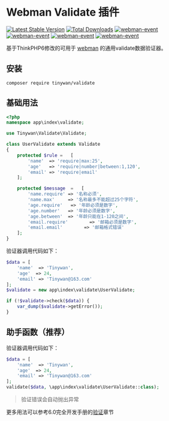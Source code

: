 # Webman Validate 插件

[![Latest Stable Version](http://poser.pugx.org/tinywan/validate/v)](https://packagist.org/packages/tinywan/validate)
[![Total Downloads](http://poser.pugx.org/tinywan/validate/downloads)](https://packagist.org/packages/tinywan/validate)
[![webman-event](https://img.shields.io/github/v/release/tinywan/validate?include_prereleases)]()
[![webman-event](https://img.shields.io/badge/build-passing-brightgreen.svg)]()
[![webman-event](https://img.shields.io/github/last-commit/tinywan/validate/main)]()
[![webman-event](https://img.shields.io/github/v/tag/tinywan/validate?color=ff69b4)]()

基于ThinkPHP6修改的可用于 [webman](https://www.workerman.net/doc/webman/) 的通用validate数据验证器。

## 安装

```shell
composer require tinywan/validate
```

## 基础用法

~~~php
<?php
namespace app\index\validate;

use Tinywan\Validate\Validate;

class UserValidate extends Validate
{
    protected $rule =   [
        'name'  => 'require|max:25',
        'age'   => 'require|number|between:1,120',
        'email' => 'require|email'
    ];

    protected $message  =   [
        'name.require' => '名称必须',
        'name.max'     => '名称最多不能超过25个字符',
        'age.require'   => '年龄必须是数字',
        'age.number'   => '年龄必须是数字',
        'age.between'  => '年龄只能在1-120之间',
        'email.require'        => '邮箱必须是数字',
        'email.email'        => '邮箱格式错误'
    ];
}
~~~

验证器调用代码如下：
~~~php
$data = [
    'name'  => 'Tinywan',
    'age'  => 24,
    'email' => 'Tinywan@163.com'
];
$validate = new app\index\validate\UserValidate;

if (!$validate->check($data)) {
    var_dump($validate->getError());
}
~~~

## 助手函数（推荐）

验证器调用代码如下：
```php
$data = [
    'name'  => 'Tinywan',
    'age'  => 24,
    'email' => 'Tinywan@163.com'
];
validate($data, \app\index\validate\UserValidate::class);
```
> 验证错误会自动抛出异常

更多用法可以参考6.0完全开发手册的[验证](https://www.kancloud.cn/manual/thinkphp6_0/1037623)章节

